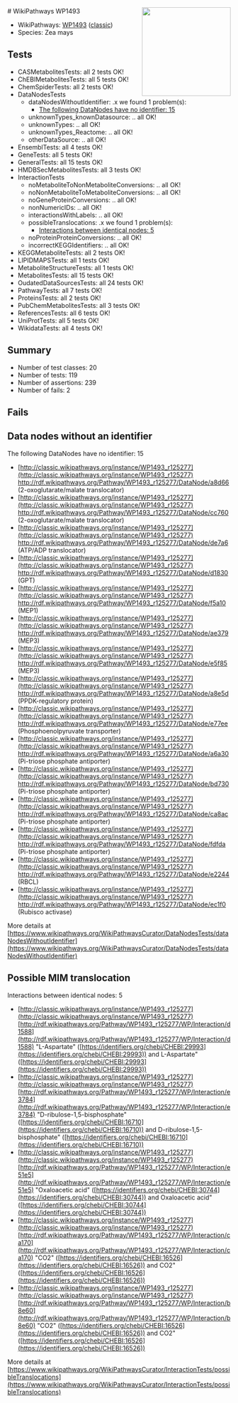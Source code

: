 <img style="float: right; width: 200px" src="https://upload.wikimedia.org/wikipedia/commons/thumb/8/83/Wplogo_with_text_500.png/640px-Wplogo_with_text_500.png" />
# WikiPathways WP1493

* WikiPathways: [WP1493](https://wikipathways.org/pathways/WP1493) ([classic](https://classic.wikipathways.org/instance/WP1493))
* Species: Zea mays
## Tests
* CASMetabolitesTests: all 2 tests OK!
* ChEBIMetabolitesTests: all 5 tests OK!
* ChemSpiderTests: all 2 tests OK!
* DataNodesTests
    * dataNodesWithoutIdentifier: .x we found 1 problem(s):
        * [The following DataNodes have no identifier: 15](#8792c495)
    * unknownTypes_knownDatasource: .. all OK!
    * unknownTypes: .. all OK!
    * unknownTypes_Reactome: .. all OK!
    * otherDataSource: .. all OK!
* EnsemblTests: all 4 tests OK!
* GeneTests: all 5 tests OK!
* GeneralTests: all 15 tests OK!
* HMDBSecMetabolitesTests: all 3 tests OK!
* InteractionTests
    * noMetaboliteToNonMetaboliteConversions: .. all OK!
    * noNonMetaboliteToMetaboliteConversions: .. all OK!
    * noGeneProteinConversions: .. all OK!
    * nonNumericIDs: .. all OK!
    * interactionsWithLabels: .. all OK!
    * possibleTranslocations: .x we found 1 problem(s):
        * [Interactions between identical nodes: 5](#1c11820a)
    * noProteinProteinConversions: .. all OK!
    * incorrectKEGGIdentifiers: .. all OK!
* KEGGMetaboliteTests: all 2 tests OK!
* LIPIDMAPSTests: all 1 tests OK!
* MetaboliteStructureTests: all 1 tests OK!
* MetabolitesTests: all 15 tests OK!
* OudatedDataSourcesTests: all 24 tests OK!
* PathwayTests: all 7 tests OK!
* ProteinsTests: all 2 tests OK!
* PubChemMetabolitesTests: all 3 tests OK!
* ReferencesTests: all 6 tests OK!
* UniProtTests: all 5 tests OK!
* WikidataTests: all 4 tests OK!


## Summary

* Number of test classes: 20
* Number of tests: 119
* Number of assertions: 239
* Number of fails: 2

## Fails

<a name="8792c495" />

## Data nodes without an identifier

The following DataNodes have no identifier: 15

* [http://classic.wikipathways.org/instance/WP1493_r125277](http://classic.wikipathways.org/instance/WP1493_r125277) http://rdf.wikipathways.org/Pathway/WP1493_r125277/DataNode/a8d66 (2-oxoglutarate/malate translocator)
* [http://classic.wikipathways.org/instance/WP1493_r125277](http://classic.wikipathways.org/instance/WP1493_r125277) http://rdf.wikipathways.org/Pathway/WP1493_r125277/DataNode/cc760 (2-oxoglutarate/malate translocator)
* [http://classic.wikipathways.org/instance/WP1493_r125277](http://classic.wikipathways.org/instance/WP1493_r125277) http://rdf.wikipathways.org/Pathway/WP1493_r125277/DataNode/de7a6 (ATP/ADP translocator)
* [http://classic.wikipathways.org/instance/WP1493_r125277](http://classic.wikipathways.org/instance/WP1493_r125277) http://rdf.wikipathways.org/Pathway/WP1493_r125277/DataNode/d1830 (GPT)
* [http://classic.wikipathways.org/instance/WP1493_r125277](http://classic.wikipathways.org/instance/WP1493_r125277) http://rdf.wikipathways.org/Pathway/WP1493_r125277/DataNode/f5a10 (MEP1)
* [http://classic.wikipathways.org/instance/WP1493_r125277](http://classic.wikipathways.org/instance/WP1493_r125277) http://rdf.wikipathways.org/Pathway/WP1493_r125277/DataNode/ae379 (MEP3)
* [http://classic.wikipathways.org/instance/WP1493_r125277](http://classic.wikipathways.org/instance/WP1493_r125277) http://rdf.wikipathways.org/Pathway/WP1493_r125277/DataNode/e5f85 (MEP3)
* [http://classic.wikipathways.org/instance/WP1493_r125277](http://classic.wikipathways.org/instance/WP1493_r125277) http://rdf.wikipathways.org/Pathway/WP1493_r125277/DataNode/a8e5d (PPDK-regulatory protein)
* [http://classic.wikipathways.org/instance/WP1493_r125277](http://classic.wikipathways.org/instance/WP1493_r125277) http://rdf.wikipathways.org/Pathway/WP1493_r125277/DataNode/e77ee (Phosphoenolpyruvate transporter)
* [http://classic.wikipathways.org/instance/WP1493_r125277](http://classic.wikipathways.org/instance/WP1493_r125277) http://rdf.wikipathways.org/Pathway/WP1493_r125277/DataNode/a6a30 (Pi-triose phosphate antiporter)
* [http://classic.wikipathways.org/instance/WP1493_r125277](http://classic.wikipathways.org/instance/WP1493_r125277) http://rdf.wikipathways.org/Pathway/WP1493_r125277/DataNode/bd730 (Pi-triose phosphate antiporter)
* [http://classic.wikipathways.org/instance/WP1493_r125277](http://classic.wikipathways.org/instance/WP1493_r125277) http://rdf.wikipathways.org/Pathway/WP1493_r125277/DataNode/ca8ac (Pi-triose phosphate antiporter)
* [http://classic.wikipathways.org/instance/WP1493_r125277](http://classic.wikipathways.org/instance/WP1493_r125277) http://rdf.wikipathways.org/Pathway/WP1493_r125277/DataNode/fdfda (Pi-triose phosphate antiporter)
* [http://classic.wikipathways.org/instance/WP1493_r125277](http://classic.wikipathways.org/instance/WP1493_r125277) http://rdf.wikipathways.org/Pathway/WP1493_r125277/DataNode/e2244 (RBCL)
* [http://classic.wikipathways.org/instance/WP1493_r125277](http://classic.wikipathways.org/instance/WP1493_r125277) http://rdf.wikipathways.org/Pathway/WP1493_r125277/DataNode/ec1f0 (Rubisco activase)


More details at [https://www.wikipathways.org/WikiPathwaysCurator/DataNodesTests/dataNodesWithoutIdentifier](https://www.wikipathways.org/WikiPathwaysCurator/DataNodesTests/dataNodesWithoutIdentifier)

<a name="1c11820a" />

## Possible MIM translocation

Interactions between identical nodes: 5

* [http://classic.wikipathways.org/instance/WP1493_r125277](http://classic.wikipathways.org/instance/WP1493_r125277) [http://rdf.wikipathways.org/Pathway/WP1493_r125277/WP/Interaction/d1588](http://rdf.wikipathways.org/Pathway/WP1493_r125277/WP/Interaction/d1588) "L-Aspartate" ([https://identifiers.org/chebi/CHEBI:29993](https://identifiers.org/chebi/CHEBI:29993)) and 
L-Aspartate" ([https://identifiers.org/chebi/CHEBI:29993](https://identifiers.org/chebi/CHEBI:29993))
* [http://classic.wikipathways.org/instance/WP1493_r125277](http://classic.wikipathways.org/instance/WP1493_r125277) [http://rdf.wikipathways.org/Pathway/WP1493_r125277/WP/Interaction/e3784](http://rdf.wikipathways.org/Pathway/WP1493_r125277/WP/Interaction/e3784) "D-ribulose-1,5-bisphosphate" ([https://identifiers.org/chebi/CHEBI:16710](https://identifiers.org/chebi/CHEBI:16710)) and 
D-ribulose-1,5-bisphosphate" ([https://identifiers.org/chebi/CHEBI:16710](https://identifiers.org/chebi/CHEBI:16710))
* [http://classic.wikipathways.org/instance/WP1493_r125277](http://classic.wikipathways.org/instance/WP1493_r125277) [http://rdf.wikipathways.org/Pathway/WP1493_r125277/WP/Interaction/e51e5](http://rdf.wikipathways.org/Pathway/WP1493_r125277/WP/Interaction/e51e5) "Oxaloacetic acid" ([https://identifiers.org/chebi/CHEBI:30744](https://identifiers.org/chebi/CHEBI:30744)) and 
Oxaloacetic acid" ([https://identifiers.org/chebi/CHEBI:30744](https://identifiers.org/chebi/CHEBI:30744))
* [http://classic.wikipathways.org/instance/WP1493_r125277](http://classic.wikipathways.org/instance/WP1493_r125277) [http://rdf.wikipathways.org/Pathway/WP1493_r125277/WP/Interaction/ca170](http://rdf.wikipathways.org/Pathway/WP1493_r125277/WP/Interaction/ca170) "CO2" ([https://identifiers.org/chebi/CHEBI:16526](https://identifiers.org/chebi/CHEBI:16526)) and 
CO2" ([https://identifiers.org/chebi/CHEBI:16526](https://identifiers.org/chebi/CHEBI:16526))
* [http://classic.wikipathways.org/instance/WP1493_r125277](http://classic.wikipathways.org/instance/WP1493_r125277) [http://rdf.wikipathways.org/Pathway/WP1493_r125277/WP/Interaction/b8e60](http://rdf.wikipathways.org/Pathway/WP1493_r125277/WP/Interaction/b8e60) "CO2" ([https://identifiers.org/chebi/CHEBI:16526](https://identifiers.org/chebi/CHEBI:16526)) and 
CO2" ([https://identifiers.org/chebi/CHEBI:16526](https://identifiers.org/chebi/CHEBI:16526))


More details at [https://www.wikipathways.org/WikiPathwaysCurator/InteractionTests/possibleTranslocations](https://www.wikipathways.org/WikiPathwaysCurator/InteractionTests/possibleTranslocations)

